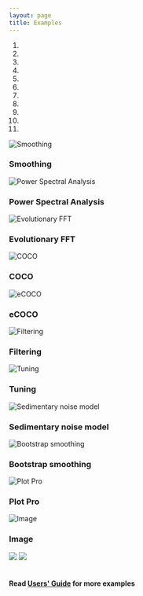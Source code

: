 ```yaml
---
layout: page
title: Examples
--- 
```

<section id ="examples">
<div class ="heading">
</div>
<div id ="myCarousel" class="carousel slide text-center" data-ride="carousel">
	<ol class="carousel-indicators">
		<li data-target="#myCarousel" data-slide-to="0" class="active"></li>
		<li data-target="#myCarousel" data-slide-to="1"></li>
		<li data-target="#myCarousel" data-slide-to="2"></li>
		<li data-target="#myCarousel" data-slide-to="3"></li>
                <li data-target="#myCarousel" data-slide-to="4"></li>
                <li data-target="#myCarousel" data-slide-to="5"></li>
                <li data-target="#myCarousel" data-slide-to="6"></li>
                <li data-target="#myCarousel" data-slide-to="7"></li>
                <li data-target="#myCarousel" data-slide-to="8"></li>
                <li data-target="#myCarousel" data-slide-to="9"></li>
                <li data-target="#myCarousel" data-slide-to="10"></li>
	</ol>
	<div class="carousel-inner" role="listbox">
		<div class="carousel-item active">
			<img src="/images/Slide1.jpeg" alt= "Smoothing">
			<div class="carousel-caption">
				<h3>Smoothing</h3>
			</div>
</div>
<div class="carousel-item">
    <img src="/images/Slide2.jpeg" alt= "Power Spectral Analysis">
    <div class="carousel-caption">
    <h3> Power Spectral Analysis </h3>
    </div>
</div>        
<div class="carousel-item">
    <img src="/images/Slide3.jpeg" alt= "Evolutionary FFT">
    <div class="carousel-caption">
    <h3>Evolutionary FFT</h3>
    </div>
</div>
<div class="carousel-item">
    <img src="/images/Slide4.jpeg" alt= "COCO">
    <div class="carousel-caption">
    <h3>COCO</h3>
    </div>
</div>
<div class="carousel-item">
    <img src="/images/Slide5.jpeg" alt= "eCOCO">
    <div class="carousel-caption">
    <h3>eCOCO</h3>
    </div>
</div>
<div class="carousel-item">
    <img src="/images/Slide6.jpeg" alt= "Filtering">
    <div class="carousel-caption">
    <h3>Filtering</h3>
    </div>
</div>
<div class="carousel-item">
    <img src="/images/Slide7.jpeg" alt= "Tuning">
    <div class="carousel-caption">
    <h3>Tuning</h3>
    </div>
</div>
<div class="carousel-item">
    <img src="/images/Slide8.jpeg" alt= "Sedimentary noise model">
    <div class="carousel-caption">
    <h3>Sedimentary noise model</h3>
    </div>
</div>
<div class="carousel-item">
    <img src="/images/Slide9.jpeg" alt= "Bootstrap smoothing">
    <div class="carousel-caption">
    <h3>Bootstrap smoothing</h3>
    </div>
</div>
<div class="carousel-item">
    <img src="/images/Slide11.jpeg" alt= "Plot Pro">
    <div class="carousel-caption">
    <h3>Plot Pro</h3>
    </div>
</div>
<div class="carousel-item">
    <img src="/images/Slide12.jpeg" alt= "Image">
    <div class="carousel-caption">
    <h3>Image</h3>
    </div>
</div>
<a class="carousel-control-prev" href="#myCarousel" data-slide="prev" role="button"> <img src="https://img.icons8.com/fluent-systems-filled/24/000000/chevron-left.png"/></a>
<a class="carousel-control-next " href="#myCarousel" data-slide="next" role="button"> <img src="https://img.icons8.com/fluent-systems-filled/24/000000/chevron-right--v2.png"/></a>
</div>		
</section>
<br />
<section id ="standalone">
<h4>Read <a href ="https://github.com/mingsongli/acycle/blob/master/doc/AC_Users_Guide.pdf">Users' Guide</a> for more examples</h4>
</section>
